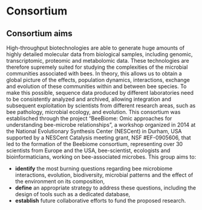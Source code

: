 # Consortium

## Consortium aims

High-throughput biotechnologies are able to generate huge amounts of highly detailed molecular data from biological samples, including genomic, transcriptomic, proteomic and metabolomic data. These technologies are therefore supremely suited for studying the complexities of the microbial communities associated with bees. In theory, this allows us to obtain a global picture of the effects, population dynamics, interactions, exchange and evolution of these communities within and between bee species. To make this possible, sequence data produced by different laboratories need to be consistently analyzed and archived, allowing integration and subsequent exploitation by scientists from different research areas, such as bee pathology, microbial ecology, and evolution. This consortium was establisched through the project “BeeBiome: Omic approaches for understanding bee-microbe relationships”, a workshop organized in 2014 at the National Evolutionary Synthesis Center (NESCent) in Durham, USA supported by a NESCent Catalysis meeting grant, NSF #EF-0905606, that led to the formation of the Beebiome consortium, representing over 30 scientists from Europe and the USA, bee-scientist, ecologists and bioinformaticians, working on bee-associated microbes. This group aims to:
* **identify** the most burning questions regarding bee microbiome interactions, evolution, biodiversity, microbial patterns and the effect of the environment on its composition,
* **define** an appropriate strategy to address these questions, including the design of tools such as a dedicated database,
* **establish** future collaborative efforts to fund the proposed research.
